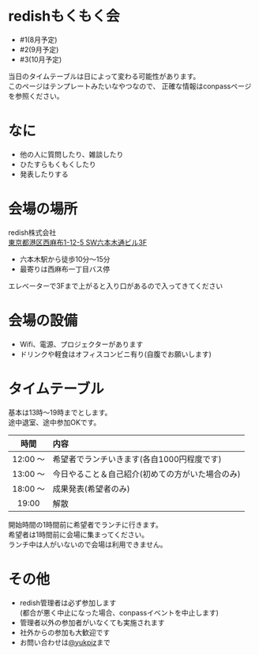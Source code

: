 # redishもくもく会

* #1(8月予定)
* #2(9月予定)
* #3(10月予定)

当日のタイムテーブルは日によって変わる可能性があります。  
このページはテンプレートみたいなやつなので、 正確な情報はconpassページを参照ください。  


# なに

* 他の人に質問したり、雑談したり
* ひたすらもくもくしたり
* 発表したりする


# 会場の場所

redish株式会社  
[東京都港区西麻布1-12-5 SW六本木通ビル3F](http://bit.ly/2tUTnot)  

* 六本木駅から徒歩10分〜15分  
* 最寄りは西麻布一丁目バス停  

エレベーターで3Fまで上がると入り口があるので入ってきてください  


# 会場の設備

* Wifi、電源、プロジェクターがあります
* ドリンクや軽食はオフィスコンビニ有り(自腹でお願いします)


# タイムテーブル

基本は13時〜19時までとします。  
途中退室、途中参加OKです。  

| 時間     | 内容 |
|:--------:|:-----|
| 12:00 〜 | 希望者でランチいきます(各自1000円程度です) |
| 13:00 〜 | 今日やること＆自己紹介(初めての方がいた場合のみ) |
| 18:00 〜 | 成果発表(希望者のみ) |
| 19:00 | 解散 |

開始時間の1時間前に希望者でランチに行きます。  
希望者は1時間前に会場に集まってください。  
ランチ中は人がいないので会場は利用できません。  


# その他

* redish管理者は必ず参加します  
  (都合が悪く中止になった場合、conpassイベントを中止します)  
* 管理者以外の参加者がいなくても実施されます
* 社外からの参加も大歓迎です
* お問い合わせは[@yukpiz](https://twitter.com/yukpiz)まで

